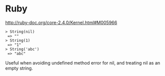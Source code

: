 # Ruby

http://ruby-doc.org/core-2.4.0/Kernel.html#M005966

```
> String(nil)
 => "" 
> String(1)
 => "1" 
> String('abc')
 => "abc" 
```

Useful when avoiding undefined method error for nil, and treating nil as an empty string.
